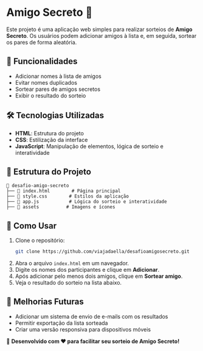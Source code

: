 # Amigo Secreto 🎁

Este projeto é uma aplicação web simples para realizar sorteios de **Amigo Secreto**. Os usuários podem adicionar amigos à lista e, em seguida, sortear os pares de forma aleatória.

## 🚀 Funcionalidades
- Adicionar nomes à lista de amigos
- Evitar nomes duplicados
- Sortear pares de amigos secretos
- Exibir o resultado do sorteio

## 🛠️ Tecnologias Utilizadas
- **HTML**: Estrutura do projeto
- **CSS**: Estilização da interface
- **JavaScript**: Manipulação de elementos, lógica de sorteio e interatividade

## 📂 Estrutura do Projeto
```
📂 desafio-amigo-secreto
├── 📄 index.html        # Página principal
├── 📄 style.css        # Estilos da aplicação
├── 📄 app.js           # Lógica do sorteio e interatividade
├── 📂 assets          # Imagens e ícones
```

## 📜 Como Usar
1. Clone o repositório:
   ```sh
   git clone https://github.com/viajadaella/desafioamigosecreto.git
   ```
2. Abra o arquivo `index.html` em um navegador.
3. Digite os nomes dos participantes e clique em **Adicionar**.
4. Após adicionar pelo menos dois amigos, clique em **Sortear amigo**.
5. Veja o resultado do sorteio na lista abaixo.

## 📌 Melhorias Futuras
- Adicionar um sistema de envio de e-mails com os resultados
- Permitir exportação da lista sorteada
- Criar uma versão responsiva para dispositivos móveis

📌 **Desenvolvido com ❤️ para facilitar seu sorteio de Amigo Secreto!**

